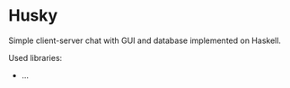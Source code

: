 # Husky
Simple client-server chat with GUI and database implemented on Haskell.

Used libraries:
- ...

